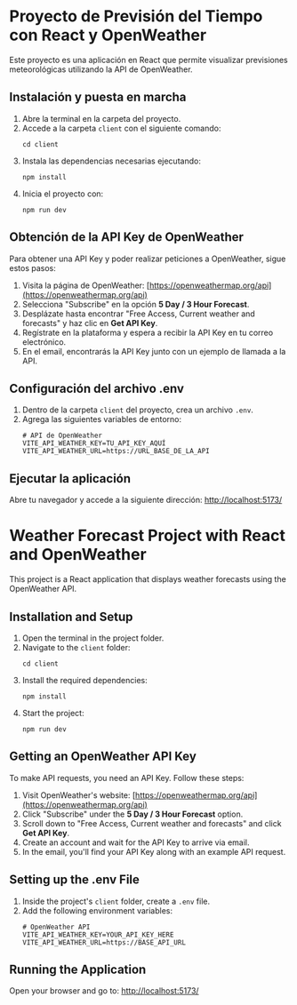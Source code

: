 # Proyecto de Previsión del Tiempo con React y OpenWeather 

Este proyecto es una aplicación en React que permite visualizar previsiones meteorológicas utilizando la API de OpenWeather.

## Instalación y puesta en marcha

1. Abre la terminal en la carpeta del proyecto.
2. Accede a la carpeta `client` con el siguiente comando:
   ```
   cd client
   ```
3. Instala las dependencias necesarias ejecutando:
   ```
   npm install
   ```
4. Inicia el proyecto con:
   ```
   npm run dev
   ```

## Obtención de la API Key de OpenWeather
Para obtener una API Key y poder realizar peticiones a OpenWeather, sigue estos pasos:

1. Visita la página de OpenWeather: [https://openweathermap.org/api](https://openweathermap.org/api)
2. Selecciona "Subscribe" en la opción **5 Day / 3 Hour Forecast**.
3. Desplázate hasta encontrar "Free Access, Current weather and forecasts" y haz clic en **Get API Key**.
4. Regístrate en la plataforma y espera a recibir la API Key en tu correo electrónico.
5. En el email, encontrarás la API Key junto con un ejemplo de llamada a la API.

## Configuración del archivo .env

1. Dentro de la carpeta `client` del proyecto, crea un archivo `.env`.
2. Agrega las siguientes variables de entorno:
   ```
   # API de OpenWeather
   VITE_API_WEATHER_KEY=TU_API_KEY_AQUÍ
   VITE_API_WEATHER_URL=https://URL_BASE_DE_LA_API
   ```

## Ejecutar la aplicación

Abre tu navegador y accede a la siguiente dirección:
[http://localhost:5173/](http://localhost:5173/)


# ##############################################################################################


# Weather Forecast Project with React and OpenWeather

This project is a React application that displays weather forecasts using the OpenWeather API.

## Installation and Setup

1. Open the terminal in the project folder.
2. Navigate to the `client` folder:
   ```
   cd client
   ```
3. Install the required dependencies:
   ```
   npm install
   ```
4. Start the project:
   ```
   npm run dev
   ```

## Getting an OpenWeather API Key
To make API requests, you need an API Key. Follow these steps:

1. Visit OpenWeather's website: [https://openweathermap.org/api](https://openweathermap.org/api)
2. Click "Subscribe" under the **5 Day / 3 Hour Forecast** option.
3. Scroll down to "Free Access, Current weather and forecasts" and click **Get API Key**.
4. Create an account and wait for the API Key to arrive via email.
5. In the email, you'll find your API Key along with an example API request.

## Setting up the .env File

1. Inside the project's `client` folder, create a `.env` file.
2. Add the following environment variables:
   ```
   # OpenWeather API
   VITE_API_WEATHER_KEY=YOUR_API_KEY_HERE
   VITE_API_WEATHER_URL=https://BASE_API_URL
   ```

## Running the Application

Open your browser and go to:
[http://localhost:5173/](http://localhost:5173/)

